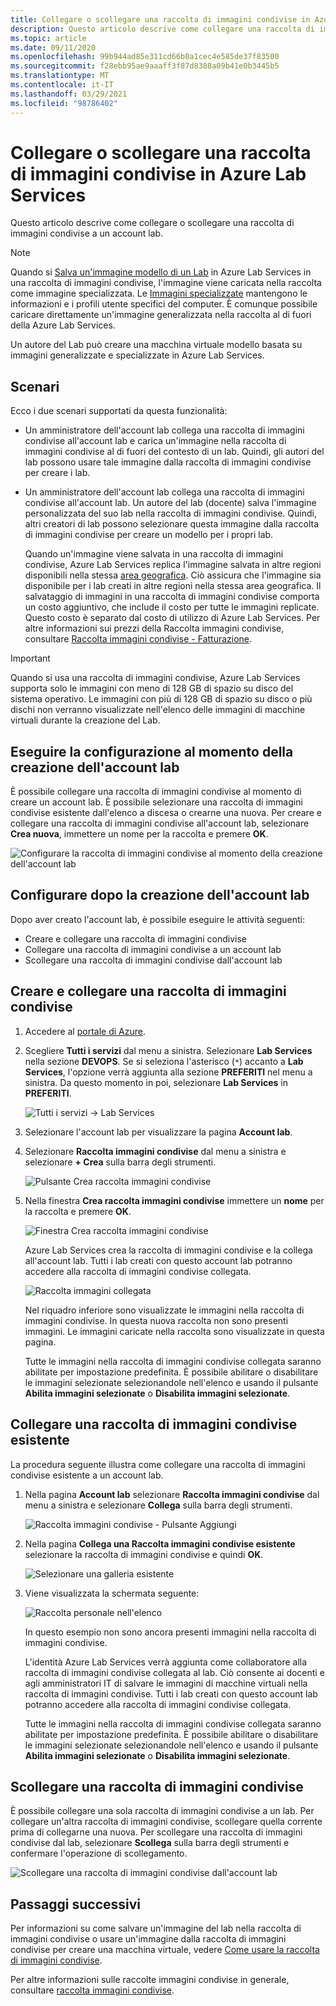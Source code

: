 ```yaml
---
title: Collegare o scollegare una raccolta di immagini condivise in Azure Lab Services | Microsoft Docs
description: Questo articolo descrive come collegare una raccolta di immagini condivise a un lab per le classi in Azure Lab Services.
ms.topic: article
ms.date: 09/11/2020
ms.openlocfilehash: 99b944ad85e311cd66b0a1cec4e585de37f83500
ms.sourcegitcommit: f28ebb95ae9aaaff3f87d8388a09b41e0b3445b5
ms.translationtype: MT
ms.contentlocale: it-IT
ms.lasthandoff: 03/29/2021
ms.locfileid: "98786402"
---
```

# <a name="attach-or-detach-a-shared-image-gallery-in-azure-lab-services"></a>Collegare o scollegare una raccolta di immagini condivise in Azure Lab Services
Questo articolo descrive come collegare o scollegare una raccolta di immagini condivise a un account lab. 

> [!NOTE]
> Quando si [Salva un'immagine modello di un Lab](how-to-use-shared-image-gallery.md#save-an-image-to-the-shared-image-gallery) in Azure Lab Services in una raccolta di immagini condivise, l'immagine viene caricata nella raccolta come immagine specializzata. Le [Immagini specializzate](../virtual-machines/shared-image-galleries.md#generalized-and-specialized-images) mantengono le informazioni e i profili utente specifici del computer. È comunque possibile caricare direttamente un'immagine generalizzata nella raccolta al di fuori della Azure Lab Services. 
>
> Un autore del Lab può creare una macchina virtuale modello basata su immagini generalizzate e specializzate in Azure Lab Services. 

## <a name="scenarios"></a>Scenari
Ecco i due scenari supportati da questa funzionalità: 

- Un amministratore dell'account lab collega una raccolta di immagini condivise all'account lab e carica un'immagine nella raccolta di immagini condivise al di fuori del contesto di un lab. Quindi, gli autori del lab possono usare tale immagine dalla raccolta di immagini condivise per creare i lab. 
- Un amministratore dell'account lab collega una raccolta di immagini condivise all'account lab. Un autore del lab (docente) salva l'immagine personalizzata del suo lab nella raccolta di immagini condivise. Quindi, altri creatori di lab possono selezionare questa immagine dalla raccolta di immagini condivise per creare un modello per i propri lab. 

    Quando un'immagine viene salvata in una raccolta di immagini condivise, Azure Lab Services replica l'immagine salvata in altre regioni disponibili nella stessa [area geografica](https://azure.microsoft.com/global-infrastructure/geographies/). Ciò assicura che l'immagine sia disponibile per i lab creati in altre regioni nella stessa area geografica. Il salvataggio di immagini in una raccolta di immagini condivise comporta un costo aggiuntivo, che include il costo per tutte le immagini replicate. Questo costo è separato dal costo di utilizzo di Azure Lab Services. Per altre informazioni sui prezzi della Raccolta immagini condivise, consultare [Raccolta immagini condivise - Fatturazione](../virtual-machines/shared-image-galleries.md#billing).

> [!IMPORTANT]
> Quando si usa una raccolta di immagini condivise, Azure Lab Services supporta solo le immagini con meno di 128 GB di spazio su disco del sistema operativo. Le immagini con più di 128 GB di spazio su disco o più dischi non verranno visualizzate nell'elenco delle immagini di macchine virtuali durante la creazione del Lab.

## <a name="configure-at-the-time-of-lab-account-creation"></a>Eseguire la configurazione al momento della creazione dell'account lab
È possibile collegare una raccolta di immagini condivise al momento di creare un account lab. È possibile selezionare una raccolta di immagini condivise esistente dall'elenco a discesa o crearne una nuova. Per creare e collegare una raccolta di immagini condivise all'account lab, selezionare **Crea nuova**, immettere un nome per la raccolta e premere **OK**. 

![Configurare la raccolta di immagini condivise al momento della creazione dell'account lab](./media/how-to-use-shared-image-gallery/new-lab-account.png)

## <a name="configure-after-the-lab-account-is-created"></a>Configurare dopo la creazione dell'account lab
Dopo aver creato l'account lab, è possibile eseguire le attività seguenti:

- Creare e collegare una raccolta di immagini condivise
- Collegare una raccolta di immagini condivise a un account lab
- Scollegare una raccolta di immagini condivise dall'account lab

## <a name="create-and-attach-a-shared-image-gallery"></a>Creare e collegare una raccolta di immagini condivise
1. Accedere al [portale di Azure](https://portal.azure.com).
2. Scegliere **Tutti i servizi** dal menu a sinistra. Selezionare **Lab Services** nella sezione **DEVOPS**. Se si seleziona l'asterisco (`*`) accanto a **Lab Services**, l'opzione verrà aggiunta alla sezione **PREFERITI** nel menu a sinistra. Da questo momento in poi, selezionare **Lab Services** in **PREFERITI**.

    ![Tutti i servizi -> Lab Services](./media/tutorial-setup-lab-account/select-lab-accounts-service.png)
3. Selezionare l'account lab per visualizzare la pagina **Account lab**. 
4. Selezionare **Raccolta immagini condivise** dal menu a sinistra e selezionare **+ Crea** sulla barra degli strumenti.  

    ![Pulsante Crea raccolta immagini condivise](./media/how-to-use-shared-image-gallery/new-shared-image-gallery-button.png)
5. Nella finestra **Crea raccolta immagini condivise** immettere un **nome** per la raccolta e premere **OK**. 

    ![Finestra Crea raccolta immagini condivise](./media/how-to-use-shared-image-gallery/create-shared-image-gallery-window.png)

    Azure Lab Services crea la raccolta di immagini condivise e la collega all'account lab. Tutti i lab creati con questo account lab potranno accedere alla raccolta di immagini condivise collegata. 

    ![Raccolta immagini collegata](./media/how-to-use-shared-image-gallery/image-gallery-in-list.png)

    Nel riquadro inferiore sono visualizzate le immagini nella raccolta di immagini condivise. In questa nuova raccolta non sono presenti immagini. Le immagini caricate nella raccolta sono visualizzate in questa pagina.     

    Tutte le immagini nella raccolta di immagini condivise collegata saranno abilitate per impostazione predefinita. È possibile abilitare o disabilitare le immagini selezionate selezionandole nell'elenco e usando il pulsante **Abilita immagini selezionate** o **Disabilita immagini selezionate**.

## <a name="attach-an-existing-shared-image-gallery"></a>Collegare una raccolta di immagini condivise esistente
La procedura seguente illustra come collegare una raccolta di immagini condivise esistente a un account lab. 

1. Nella pagina **Account lab** selezionare **Raccolta immagini condivise** dal menu a sinistra e selezionare **Collega** sulla barra degli strumenti. 

    ![Raccolta immagini condivise - Pulsante Aggiungi](./media/how-to-use-shared-image-gallery/sig-attach-button.png)
5. Nella pagina **Collega una Raccolta immagini condivise esistente** selezionare la raccolta di immagini condivise e quindi **OK**.

    ![Selezionare una galleria esistente](./media/how-to-use-shared-image-gallery/select-image-gallery.png)
6. Viene visualizzata la schermata seguente: 

    ![Raccolta personale nell'elenco](./media/how-to-use-shared-image-gallery/my-gallery-in-list.png)
    
    In questo esempio non sono ancora presenti immagini nella raccolta di immagini condivise.

    L'identità Azure Lab Services verrà aggiunta come collaboratore alla raccolta di immagini condivise collegata al lab. Ciò consente ai docenti e agli amministratori IT di salvare le immagini di macchine virtuali nella raccolta di immagini condivise. Tutti i lab creati con questo account lab potranno accedere alla raccolta di immagini condivise collegata. 

    Tutte le immagini nella raccolta di immagini condivise collegata saranno abilitate per impostazione predefinita. È possibile abilitare o disabilitare le immagini selezionate selezionandole nell'elenco e usando il pulsante **Abilita immagini selezionate** o **Disabilita immagini selezionate**. 

## <a name="detach-a-shared-image-gallery"></a>Scollegare una raccolta di immagini condivise
È possibile collegare una sola raccolta di immagini condivise a un lab. Per collegare un'altra raccolta di immagini condivise, scollegare quella corrente prima di collegarne una nuova. Per scollegare una raccolta di immagini condivise dal lab, selezionare **Scollega** sulla barra degli strumenti e confermare l'operazione di scollegamento. 

![Scollegare una raccolta di immagini condivise dall'account lab](./media/how-to-use-shared-image-gallery/detach.png)

## <a name="next-steps"></a>Passaggi successivi
Per informazioni su come salvare un'immagine del lab nella raccolta di immagini condivise o usare un'immagine dalla raccolta di immagini condivise per creare una macchina virtuale, vedere [Come usare la raccolta di immagini condivise](how-to-use-shared-image-gallery.md).

Per altre informazioni sulle raccolte immagini condivise in generale, consultare [raccolta immagini condivise](../virtual-machines/shared-image-galleries.md).